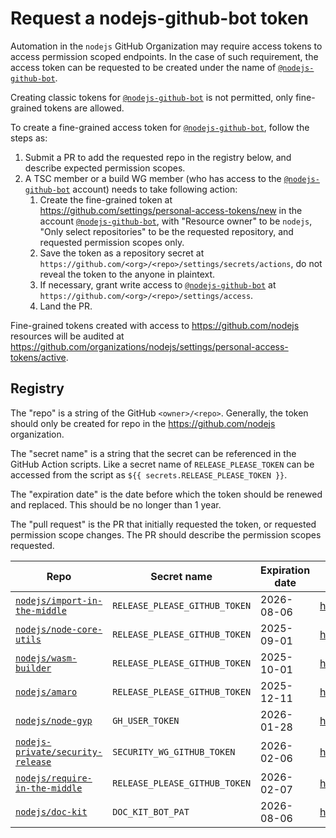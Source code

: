 # Request a nodejs-github-bot token

Automation in the `nodejs` GitHub Organization may require access tokens to
access permission scoped endpoints. In the case of such requirement, the access
token can be requested to be created under the name of [`@nodejs-github-bot`][].

Creating classic tokens for [`@nodejs-github-bot`][] is not permitted, only
fine-grained tokens are allowed.

To create a fine-grained access token for [`@nodejs-github-bot`][], follow the
steps as:

1. Submit a PR to add the requested repo in the registry below, and describe
   expected permission scopes.
1. A TSC member or a build WG member (who has access to the [`@nodejs-github-bot`][]
   account) needs to take following action:
    1. Create the fine-grained token at https://github.com/settings/personal-access-tokens/new
       in the account [`@nodejs-github-bot`][], with "Resource owner" to be
       `nodejs`, "Only select repositories" to be the requested repository,
       and requested permission scopes only.
    1. Save the token as a repository secret at `https://github.com/<org>/<repo>/settings/secrets/actions`,
       do not reveal the token to the anyone in plaintext.
    1. If necessary, grant write access to [`@nodejs-github-bot`][] at
       `https://github.com/<org>/<repo>/settings/access`.
    1. Land the PR.

Fine-grained tokens created with access to https://github.com/nodejs resources will
be audited at https://github.com/organizations/nodejs/settings/personal-access-tokens/active.

## Registry

The "repo" is a string of the GitHub `<owner>/<repo>`. Generally, the token should
only be created for repo in the https://github.com/nodejs organization.

The "secret name" is a string that the secret can be referenced in the GitHub Action
scripts. Like a secret name of `RELEASE_PLEASE_TOKEN` can be accessed from the script
as `${{ secrets.RELEASE_PLEASE_TOKEN }}`.

The "expiration date" is the date before which the token should be renewed and
replaced. This should be no longer than 1 year.

The "pull request" is the PR that initially requested the token, or requested
permission scope changes. The PR should describe the permission scopes requested.

Repo                                  | Secret name                   | Expiration date | Pull Request                               |
---                                   | ---                           | ---             | ---                                        |
[`nodejs/import-in-the-middle`][]     | `RELEASE_PLEASE_GITHUB_TOKEN` | 2026-08-06      | <https://github.com/nodejs/admin/pull/902> |
[`nodejs/node-core-utils`][]          | `RELEASE_PLEASE_GITHUB_TOKEN` | 2025-09-01      | <https://github.com/nodejs/admin/pull/915> |
[`nodejs/wasm-builder`][]             | `RELEASE_PLEASE_GITHUB_TOKEN` | 2025-10-01      | <https://github.com/nodejs/admin/pull/926> |
[`nodejs/amaro`][]                    | `RELEASE_PLEASE_GITHUB_TOKEN` | 2025-12-11      | <https://github.com/nodejs/admin/pull/933> |
[`nodejs/node-gyp`][]                 | `GH_USER_TOKEN`               | 2026-01-28      | <https://github.com/nodejs/admin/pull/935> |
[`nodejs-private/security-release`][] | `SECURITY_WG_GITHUB_TOKEN`    | 2026-02-06      | <https://github.com/nodejs/admin/pull/950> |
[`nodejs/require-in-the-middle`][]    | `RELEASE_PLEASE_GITHUB_TOKEN` | 2026-02-07      | <https://github.com/nodejs/admin/pull/951> |
[`nodejs/doc-kit`][]                  | `DOC_KIT_BOT_PAT`             | 2026-08-06      | <https://github.com/nodejs/admin/pull/996> |

[`@nodejs-github-bot`]: https://github.com/nodejs-github-bot
[`nodejs-private/security-release`]: https://github.com/nodejs-private/security-release
[`nodejs/amaro`]: https://github.com/nodejs/amaro
[`nodejs/import-in-the-middle`]: https://github.com/nodejs/import-in-the-middle
[`nodejs/node-core-utils`]: https://github.com/nodejs/node-core-utils
[`nodejs/node-gyp`]: https://github.com/nodejs/node-gyp
[`nodejs/require-in-the-middle`]: https://github.com/nodejs/require-in-the-middle
[`nodejs/wasm-builder`]: https://github.com/nodejs/wasm-builder
[`nodejs/doc-kit`]: https://github.com/nodejs/doc-kit
